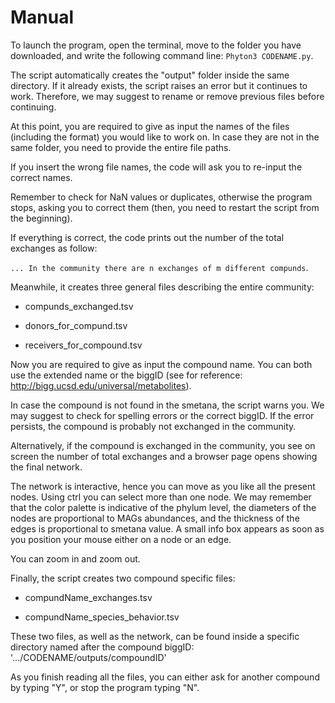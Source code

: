 # Manual

To launch the program, open the terminal, move to the folder you have downloaded, and write the following command line: `Phyton3 CODENAME.py`.

The script automatically creates the "output" folder inside the same directory. If it already exists, the script raises an error but it continues to work. Therefore, we may suggest to rename or remove previous files before continuing. 

At this point, you are required to give as input the names of the files (including the format) you would like to work on. In case they are not in the same folder, you need to provide the entire file paths. 

If you insert the wrong file names, the code will ask you to re-input the correct names.

Remember to check for NaN values or duplicates, otherwise the program stops, asking you to correct them (then, you need to restart the script from the beginning). 

If everything is correct, the code prints out the number of the total exchanges as follow: 

`... In the community there are n exchanges of m different compunds`.

Meanwhile, it creates three general files describing the entire community:

-  compunds_exchanged.tsv

-  donors_for_compund.tsv

-  receivers_for_compound.tsv

Now you are required to give as input the compound name. You can both use the extended name or the biggID (see for reference: http://bigg.ucsd.edu/universal/metabolites). 

In case the compound is not found in the smetana, the script warns you. We may suggest to check for spelling errors or the correct biggID. If the error persists, the compound is probably not exchanged in the community. 

Alternatively, if the compound is exchanged in the community, you see on screen the number of total exchanges and a browser page opens showing the final network.

The network is interactive, hence you can move as you like all the present nodes. Using ctrl you can select more than one node. We may remember that the color palette is indicative of the phylum level, the diameters of the nodes are proportional to MAGs abundances, and the thickness of the edges is proportional to smetana value. A small info box appears as soon as you position your mouse either on a node or an edge.
 
You can zoom in and zoom out. 

Finally, the script creates two compound specific files: 

-  compundName_exchanges.tsv

-  compundName_species_behavior.tsv

These two files, as well as the network, can be found inside a specific directory named after the compound biggID: '.../CODENAME/outputs/compoundID'

As you finish reading all the files, you can either ask for another compound by typing "Y", or stop the program typing "N".

